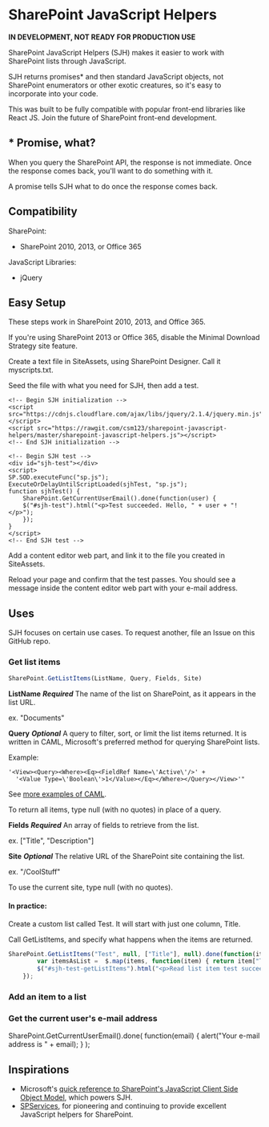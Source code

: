 # SharePoint JavaScript Helpers

**IN DEVELOPMENT, NOT READY FOR PRODUCTION USE**

SharePoint JavaScript Helpers (SJH) makes it easier to work with SharePoint lists through JavaScript.

SJH returns promises* and then standard JavaScript objects, not SharePoint enumerators or other exotic creatures, so it's easy to incorporate into your code.

This was built to be fully compatible with popular front-end libraries like React JS. Join the future of SharePoint front-end development.

## * Promise, what?

When you query the SharePoint API, the response is not immediate. Once the response comes back, you'll want to do something with it.

A promise tells SJH what to do once the response comes back.

## Compatibility

SharePoint:

- SharePoint 2010, 2013, or Office 365

JavaScript Libraries:

- jQuery

## Easy Setup

These steps work in SharePoint 2010, 2013, and Office 365.

If you're using SharePoint 2013 or Office 365, disable the Minimal Download Strategy site feature.

Create a text file in SiteAssets, using SharePoint Designer. Call it myscripts.txt.

Seed the file with what you need for SJH, then add a test.

```
<!-- Begin SJH initialization -->
<script src="https://cdnjs.cloudflare.com/ajax/libs/jquery/2.1.4/jquery.min.js"></script>
<script src="https://rawgit.com/csm123/sharepoint-javascript-helpers/master/sharepoint-javascript-helpers.js"></script>
<!-- End SJH initialization -->

<!-- Begin SJH test -->
<div id="sjh-test"></div>
<script>
SP.SOD.executeFunc("sp.js");
ExecuteOrDelayUntilScriptLoaded(sjhTest, "sp.js");
function sjhTest() {
	SharePoint.GetCurrentUserEmail().done(function(user) {
    $("#sjh-test").html("<p>Test succeeded. Hello, " + user + "!</p>");
    });
}
</script>
<!-- End SJH test -->
```

Add a content editor web part, and link it to the file you created in SiteAssets.

Reload your page and confirm that the test passes. You should see a message inside the content editor web part with your e-mail address.

## Uses

SJH focuses on certain use cases. To request another, file an Issue on this GitHub repo.

### Get list items

```javascript
SharePoint.GetListItems(ListName, Query, Fields, Site)
```

**ListName**
  ***Required***
  The name of the list on SharePoint, as it appears in the list URL.

  ex. "Documents"

**Query**
  ***Optional***
  A query to filter, sort, or limit the list items returned. It is written in CAML, Microsoft's preferred method for querying SharePoint lists.

  Example:

  ```
  '<View><Query><Where><Eq><FieldRef Name=\'Active\'/>' +
    '<Value Type=\'Boolean\'>1</Value></Eq></Where></Query></View>'"
  ```

  See [more examples of CAML](http://sharepoint-works.blogspot.com/2012/05/caml-query-tutorial-for-sharepoint.html).

  To return all items, type null (with no quotes) in place of a query.

**Fields**
  ***Required***
  An array of fields to retrieve from the list.

  ex. ["Title", "Description"]

**Site**
  ***Optional***
  The relative URL of the SharePoint site containing the list.

  ex. "/CoolStuff"

  To use the current site, type null (with no quotes).

#### In practice:

Create a custom list called Test. It will start with just one column, Title.

Call GetListItems, and specify what happens when the items are returned.

```javascript
SharePoint.GetListItems("Test", null, ["Title"], null).done(function(items) {
		var itemsAsList =  $.map(items, function(item) { return item["Title"]; }).join(", ");
		$("#sjh-test-getListItems").html("<p>Read list item test succeed. Here are the items from Test: " + itemsAsList);
	});
```
### Add an item to a list


### Get the current user's e-mail address

SharePoint.GetCurrentUserEmail().done(
  function(email) {
    alert("Your e-mail address is " + email);
  }
  );

## Inspirations

- Microsoft's [quick reference to SharePoint's JavaScript Client Side Object Model](https://msdn.microsoft.com/en-us/library/office/jj163201.aspx), which powers SJH.
- [SPServices](https://spservices.codeplex.com/), for pioneering and continuing to provide excellent JavaScript helpers for SharePoint.
